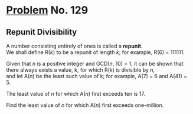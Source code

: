 # [Problem](https://projecteuler.net/problem=129) No. 129

## Repunit Divisibility

A number consisting entirely of ones is called a **repunit**.<br>
We shall define R(<var>k</var>) to be a repunit of length <var>k</var>; for example, R(6) = 111111.

Given that <var>n</var> is a positive integer and GCD(<var>n</var>, 10) = 1, it can be shown that there always exists a value, k, for which R(k) is divisible by <var>n</var>,<br>
and let A(<var>n</var>) be the least such value of k; for example, A(7) = 6 and A(41) = 5.

The least value of <var>n</var> for which A(<var>n</var>) first exceeds ten is 17.

Find the least value of <var>n</var> for which A(<var>n</var>) first exceeds one-million.
